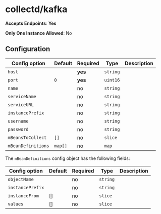 <!--- GENERATED BY gomplate from scripts/docs/monitor-page.md.tmpl --->

# collectd/kafka


**Accepts Endpoints**: **Yes**

**Only One Instance Allowed**: No

## Configuration

| Config option | Default | Required | Type | Description |
| --- | --- | --- | --- | --- |
| `host` |  | **yes** | `string` |  |
| `port` | `0` | **yes** | `uint16` |  |
| `name` |  | no | `string` |  |
| `serviceName` |  | no | `string` |  |
| `serviceURL` |  | no | `string` |  |
| `instancePrefix` |  | no | `string` |  |
| `username` |  | no | `string` |  |
| `password` |  | no | `string` |  |
| `mBeansToCollect` | `[]` | no | `slice` |  |
| `mBeanDefinitions` | `map[]` | no | `map` |  |











The `mBeanDefinitions` config object has the following fields:

| Config option | Default | Required | Type | Description |
| --- | --- | --- | --- | --- |
| `objectName` |  | no | `string` |  |
| `instancePrefix` |  | no | `string` |  |
| `instanceFrom` | [] | no | `slice` |  |
| `values` | [] | no | `slice` |  |





